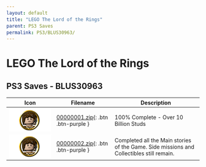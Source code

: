 ```yaml
---
layout: default
title: "LEGO The Lord of the Rings"
parent: PS3 Saves
permalink: PS3/BLUS30963/
---
```

# LEGO The Lord of the Rings

## PS3 Saves - BLUS30963

| Icon | Filename | Description |
|------|----------|-------------|
| ![LEGO The Lord of the Rings](ICON0.PNG) | [00000001.zip](00000001.zip){: .btn .btn-purple } | 100% Complete - Over 10 Billion Studs |
| ![LEGO The Lord of the Rings](ICON0.PNG) | [00000002.zip](00000002.zip){: .btn .btn-purple } | Completed all the Main stories of the Game. Side missions and Collectibles still remain. |
